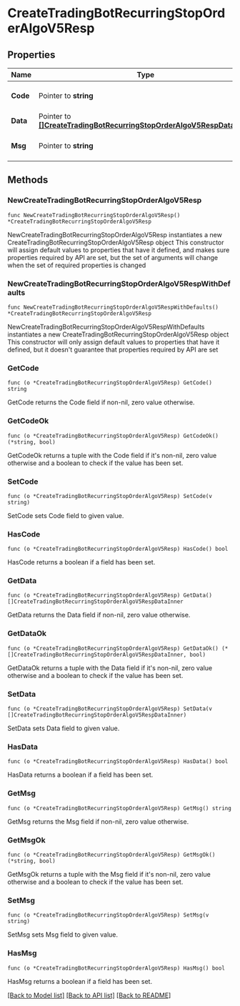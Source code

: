 # CreateTradingBotRecurringStopOrderAlgoV5Resp

## Properties

Name | Type | Description | Notes
------------ | ------------- | ------------- | -------------
**Code** | Pointer to **string** |  | [optional] [default to ""]
**Data** | Pointer to [**[]CreateTradingBotRecurringStopOrderAlgoV5RespDataInner**](CreateTradingBotRecurringStopOrderAlgoV5RespDataInner.md) |  | [optional] 
**Msg** | Pointer to **string** |  | [optional] [default to ""]

## Methods

### NewCreateTradingBotRecurringStopOrderAlgoV5Resp

`func NewCreateTradingBotRecurringStopOrderAlgoV5Resp() *CreateTradingBotRecurringStopOrderAlgoV5Resp`

NewCreateTradingBotRecurringStopOrderAlgoV5Resp instantiates a new CreateTradingBotRecurringStopOrderAlgoV5Resp object
This constructor will assign default values to properties that have it defined,
and makes sure properties required by API are set, but the set of arguments
will change when the set of required properties is changed

### NewCreateTradingBotRecurringStopOrderAlgoV5RespWithDefaults

`func NewCreateTradingBotRecurringStopOrderAlgoV5RespWithDefaults() *CreateTradingBotRecurringStopOrderAlgoV5Resp`

NewCreateTradingBotRecurringStopOrderAlgoV5RespWithDefaults instantiates a new CreateTradingBotRecurringStopOrderAlgoV5Resp object
This constructor will only assign default values to properties that have it defined,
but it doesn't guarantee that properties required by API are set

### GetCode

`func (o *CreateTradingBotRecurringStopOrderAlgoV5Resp) GetCode() string`

GetCode returns the Code field if non-nil, zero value otherwise.

### GetCodeOk

`func (o *CreateTradingBotRecurringStopOrderAlgoV5Resp) GetCodeOk() (*string, bool)`

GetCodeOk returns a tuple with the Code field if it's non-nil, zero value otherwise
and a boolean to check if the value has been set.

### SetCode

`func (o *CreateTradingBotRecurringStopOrderAlgoV5Resp) SetCode(v string)`

SetCode sets Code field to given value.

### HasCode

`func (o *CreateTradingBotRecurringStopOrderAlgoV5Resp) HasCode() bool`

HasCode returns a boolean if a field has been set.

### GetData

`func (o *CreateTradingBotRecurringStopOrderAlgoV5Resp) GetData() []CreateTradingBotRecurringStopOrderAlgoV5RespDataInner`

GetData returns the Data field if non-nil, zero value otherwise.

### GetDataOk

`func (o *CreateTradingBotRecurringStopOrderAlgoV5Resp) GetDataOk() (*[]CreateTradingBotRecurringStopOrderAlgoV5RespDataInner, bool)`

GetDataOk returns a tuple with the Data field if it's non-nil, zero value otherwise
and a boolean to check if the value has been set.

### SetData

`func (o *CreateTradingBotRecurringStopOrderAlgoV5Resp) SetData(v []CreateTradingBotRecurringStopOrderAlgoV5RespDataInner)`

SetData sets Data field to given value.

### HasData

`func (o *CreateTradingBotRecurringStopOrderAlgoV5Resp) HasData() bool`

HasData returns a boolean if a field has been set.

### GetMsg

`func (o *CreateTradingBotRecurringStopOrderAlgoV5Resp) GetMsg() string`

GetMsg returns the Msg field if non-nil, zero value otherwise.

### GetMsgOk

`func (o *CreateTradingBotRecurringStopOrderAlgoV5Resp) GetMsgOk() (*string, bool)`

GetMsgOk returns a tuple with the Msg field if it's non-nil, zero value otherwise
and a boolean to check if the value has been set.

### SetMsg

`func (o *CreateTradingBotRecurringStopOrderAlgoV5Resp) SetMsg(v string)`

SetMsg sets Msg field to given value.

### HasMsg

`func (o *CreateTradingBotRecurringStopOrderAlgoV5Resp) HasMsg() bool`

HasMsg returns a boolean if a field has been set.


[[Back to Model list]](../README.md#documentation-for-models) [[Back to API list]](../README.md#documentation-for-api-endpoints) [[Back to README]](../README.md)


